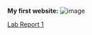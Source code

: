 **My first website:**
![image](https://user-images.githubusercontent.com/100736576/162535733-e6380379-ce97-49c4-a69f-4bcfe251cdb0.png)

[Lab Report 1](https://celesteck.github.io/cse15l-lab-reports/lab-report-1-week-2.html)
